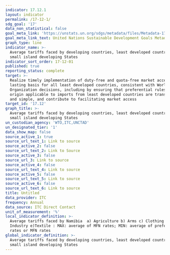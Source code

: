 ```yaml
---
indicator: 17.12.1
layout: indicator
permalink: /17-12-1/
sdg_goal: '17'
data_non_statistical: false
goal_meta_link: 'https://unstats.un.org/sdgs/metadata/files/Metadata-17-12-01.pdf'
goal_meta_link_text: United Nations Sustainable Development Goals Metadata (pdf 468kB)
graph_type: line
indicator_name: >-
  Average tariffs faced by developing countries, least developed countries and
  small island developing States
indicator_sort_order: 17-12-01
published: true
reporting_status: complete
target: >-
  Realize timely implementation of duty-free and quota-free market access on a
  lasting basis for all least developed countries, consistent with World Trade
  Organization decisions, including by ensuring that preferential rules of
  origin applicable to imports from least developed countries are transparent
  and simple, and contribute to facilitating market access
target_id: '17.12'
graph_title: >-
  Average tariffs faced by developing countries, least developed countries and
  small island developing States
un_custodian_agency: 'WTO,ITC,UNCTAD'
un_designated_tier: '1'
data_show_map: false
source_active_1: true
source_url_text_1: Link to source
source_active_2: false
source_url_text_2: Link to Source
source_active_3: false
source_url_3: Link to source
source_active_4: false
source_url_text_4: Link to source
source_active_5: false
source_url_text_5: Link to source
source_active_6: false
source_url_text_6: Link to source
title: Untitled
data_provider: ITC
frequency: Annual
data_source: ITC Direct Contact
unit_of_measurement: '%'
local_indicator_definition: >-
  Average tariffs faced by Namibia  a) Agriculture b) Arms c) Clothing d)
  Industry e)Textile : MAX: average of MFN rates; MIN: average of preferential
  rates or MFN rates
global_indicator_definition: >-
  Average tariffs faced by developing countries, least developed countries and
  small island developing States
---
```

